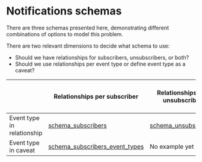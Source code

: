 # Notifications schemas

There are three schemas presented here, demonstrating different combinations of options to model this problem.

There are two relevant dimensions to decide what schema to use:

- Should we have relationships for subscribers, unsubscribers, or both?
- Should we use relationships per event type or define event type as a caveat?

|                            | Relationships per subscriber        | Relationships per unsubscriber | Relationships for both unsubscriber & subscriber |
|----------------------------|-------------------------------------|--------------------------------|--------------------------------------------------|
| Event type in relationship | [schema_subscribers][1]             | [schema_unsubscribers][3]      | No example yet                                   |
| Event type in caveat       | [schema_subscribers_event_types][2] | No example yet                 |                                                  |

[1]: ./schema_subscribers.yaml
[2]: ./schema_subscribers_event_types.yaml
[3]: ./schema_unsubscribers.yaml